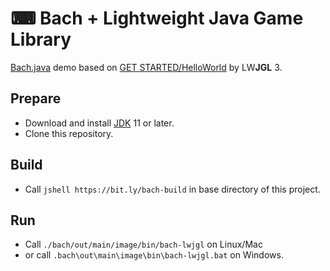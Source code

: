 # ⌨ Bach + Lightweight Java Game Library

[Bach.java] demo based on [GET STARTED/HelloWorld](https://www.lwjgl.org/guide) by LW**JGL** 3.

## Prepare

- Download and install [JDK] 11 or later.
- Clone this repository.

## Build

- Call `jshell https://bit.ly/bach-build` in base directory of this project.

## Run

- Call `./bach/out/main/image/bin/bach-lwjgl` on Linux/Mac
- or call `.bach\out\main\image\bin\bach-lwjgl.bat` on Windows.

[Bach.java]: https://github.com/sormuras/bach
[JDK]: https://jdk.java.net
